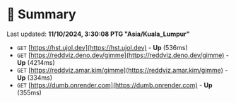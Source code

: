 # 📖 Summary
Last updated: **11/10/2024, 3:30:08 PTG "Asia/Kuala_Lumpur"**

- `GET` [https://hst.ujol.dev](https://hst.ujol.dev) - **Up** (536ms)
- `GET` [https://reddviz.deno.dev/gimme](https://reddviz.deno.dev/gimme) - **Up** (4214ms)
- `GET` [https://reddviz.amar.kim/gimme](https://reddviz.amar.kim/gimme) - **Up** (334ms)
- `GET` [https://dumb.onrender.com](https://dumb.onrender.com) - **Up** (355ms)
